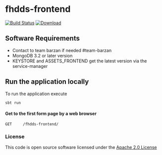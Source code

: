 # fhdds-frontend

[![Build Status](https://travis-ci.org/hmrc/fhdds-frontend.svg)](https://travis-ci.org/hmrc/fhdds-frontend) [ ![Download](https://api.bintray.com/packages/hmrc/releases/fhdds-frontend/images/download.svg) ](https://bintray.com/hmrc/releases/fhdds-frontend/_latestVersion)

## Software Requirements
*   Contact to team barzan if needed #team-barzan
*   MongoDB 3.2 or later version
*   KEYSTORE and ASSETS_FRONTEND get the latest version via the service-manager

## Run the application locally

To run the application execute
```
sbt run
```

#### Get to the first form page by a web browser
```
GET   	/fhdds-frontend/
```

### License

This code is open source software licensed under the [Apache 2.0 License]("http://www.apache.org/licenses/LICENSE-2.0.html")
